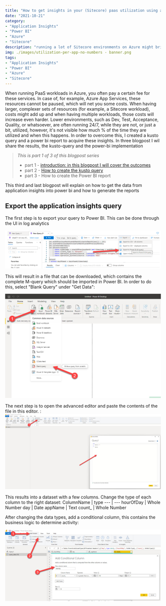 ```yaml
---
title: "How to get insights in your (Sitecore) paas utilization using application insights and Power BI - Part 3 - visualize the data in powerbi"
date: "2021-10-21"
category: 
- "Application Insights"
- "Power BI"
- "Azure"
- "Sitecore"
description: "running a lot of Sitecore environments on Azure might bring a lot of costs, as the payroll continues 24/7. This blogpost series describes how to get insights in the actual utilization (and waste)"
img: ./images/utilization-per-app-no-numbers - banner.png
tags:
- "Application Insights"
- "Power BI"
- "Azure"
- "Sitecore"
---
```

When running PaaS workloads in Azure, you often pay a certain fee for these services. In case of, for example, Azure App Services, these resources cannot be paused, which will net you some costs. When having larger, complexer sets of resources (for example, a Sitecore workload), costs might add up and when having multiple workloads, those costs will increase even harder. Lower environments, such as Dev, Test, Acceptance, Quality, or whatsoever, are often running 24/7, while they are not, or just a bit, utilized, however, it's not visible how much % of the time they are utilized and when this happens. In order to overcome this, I created a kusto query and a power bi report to acquire these insights. In three blogpost I wil share the results, the kusto-query and the power-bi implementation

> *This is part 1 of 3 of this blogpost series* 
> * part 1  - [introduction: in this blogpost I will cover the outcomes](..\getting-insights-in-your-paas-utilization-using-app-insights-and-power-bi-part-1)
> * part 2 - [How to create the kusto query](..\getting-insights-in-your-paas-utilization-using-app-insights-and-power-bi-part-2)
> * part 3 - How to create the Power BI report

This third and last blogpost will explain on how to get the data from application insights into power bi and how to generate the reports
## Export the application insights query
The first step is to export your query to Power BI. This can be done through the UI in log analytics

![](.\images\export.png)

This will result in a file that can be downloaded, which  contains the complete M-query which should be imported in Power BI. In order to do this, select "Blank Query" under "Get Data":

![](.\images\get-data.jpg)

The next step is to open the advanced editor and paste the contents of the file in this editor. :
![](.\images\advanced-editor.jpg)

This results into a dataset with a few columns. Change the type of each column to the right dataset:
ColumnName | type
--- | ---
hourOfDay | Whole Number
day | Date
appName | Text
count_ | Whole Number

After changing the data types, add a conditional column, this contains the business logic to determine activity:

![](.\images\conditional.jpg)
